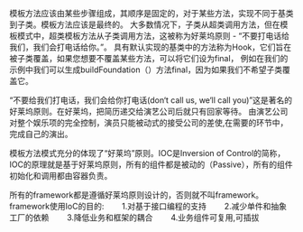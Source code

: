 模板方法应该由某些步骤组成，其顺序是固定的，对于某些方法，实现不同于基类到子类。模板方法应该是最终的。
大多数情况下，子类从超类调用方法，但在模板模式中，超类模板方法从子类调用方法，这被称为好莱坞原则 - “不要打电话给我们，我们会打电话给你。”。
具有默认实现的基类中的方法称为Hook，它们旨在被子类覆盖，如果您想要不覆盖某些方法，可以将它们设为final，
例如在我们的示例中我们可以生成buildFoundation（）方法final，因为如果我们不希望子类覆盖它。


“不要给我们打电话，我们会给你打电话(don‘t call us, we‘ll call you)”这是著名的好莱坞原则。在好莱坞，把简历递交给演艺公司后就只有回家等待。
由演艺公司对整个娱乐项的完全控制，演员只能被动式的接受公司的差使,在需要的环节中，完成自己的演出。



模板方法模式充分的体现了“好莱坞”原则。IOC是Inversion of Control的简称，
IOC的原理就是基于好莱坞原则，所有的组件都是被动的（Passive），所有的组件初始化和调用都由容器负责。

所有的framework都是遵循好莱坞原则设计的，否则就不叫framework。framework使用IoC的目的:
　　1.对基于接口编程的支持
　　2.减少单件和抽象工厂的依赖
　　3.降低业务和框架的耦合
　　4.业务组件可复用,可插拔